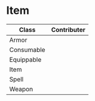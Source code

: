 # Item
| Class | Contributer |
|-------|-------------|
|Armor||
|Consumable||
|Equippable||
|Item||
|Spell||
|Weapon||
